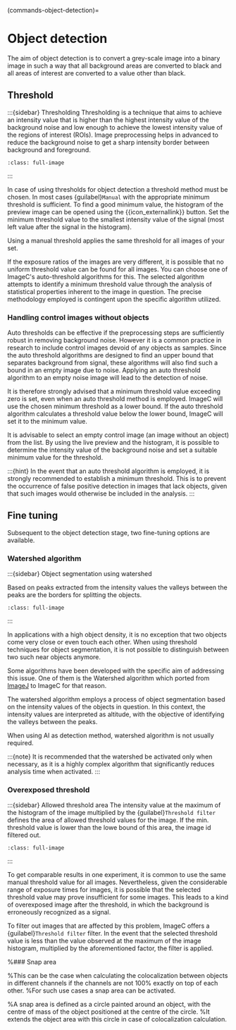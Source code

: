 (commands-object-detection)=
# Object detection

The aim of object detection is to convert a grey-scale image into a binary image in such a way that all background areas are converted to black and all areas of interest are converted to a value other than black.


## Threshold

:::{sidebar} Thresholding
Thresholding is a technique that aims to achieve an intensity value that is higher than the highest intensity value of the background noise and low enough to achieve the lowest intensity value of the regions of interest (ROIs).
Image preprocessing helps in advanced to reduce the background noise to get a sharp intensity border between background and foreground.

```{figure} images/threshold.drawio.svg
:class: full-image
```
:::

In case of using thresholds for object detection a threshold method must be chosen.
In most cases {guilabel}`Manual` with the appropriate minimum threshold is sufficient.
To find a good minimum value, the histogram of the preview image can be opened using the {{icon_externallink}} button.
Set the minimum threshold value to the smallest intensity value of the signal (most left value after the signal in the histogram).

Using a manual threshold applies the same threshold for all images of your set.

If the exposure ratios of the images are very different, it is possible that no uniform threshold value can be found for all images.
You can choose one of ImageC's auto-threshold algorithms for this.
The selected algorithm attempts to identify a minimum threshold value through the analysis of statistical properties inherent to the image in question. The precise methodology employed is contingent upon the specific algorithm utilized.  

### Handling control images without objects

Auto thresholds can be effective if the preprocessing steps are sufficiently robust in removing background noise.
However it is a common practice in research to include control images devoid of any objects as samples.
Since the auto threshold algorithms are designed to find an upper bound that separates background from signal, these algorithms will also find such a bound in an empty image due to noise.
Applying an auto threshold algorithm to an empty noise image will lead to the detection of noise.

It is therefore strongly advised that a minimum threshold value exceeding zero is set, even when an auto threshold method is employed.
ImageC will use the chosen minimum threshold as a lower bound.
If the auto threshold algorithm calculates a threshold value below the lower bound, ImageC will set it to the minimum value.

It is advisable to select an empty control image (an image without an object) from the list. 
By using the live preview and the histogram, it is possible to determine the intensity value of the background noise and set a suitable minimum value for the threshold.


:::{hint}
In the event that an auto threshold algorithm is employed, it is strongly recommended to establish a minimum threshold. 
This is to prevent the occurrence of false positive detection in images that lack objects, given that such images would otherwise be included in the analysis.
:::


## Fine tuning

Subsequent to the object detection stage, two fine-tuning options are available.

### Watershed algorithm

:::{sidebar} Object segmentation using watershed

Based on peaks extracted from the intensity values the valleys between the peaks are the borders for splitting the objects.

```{figure} images/watershed.drawio.svg
:class: full-image
```

:::

In applications with a high object density, it is no exception that two objects come very close or even touch each other.
When using threshold techniques for object segmentation, it is not possible to distinguish between two such near objects anymore.

Some algorithms have been developed with the specific aim of addressing this issue.
One of them is the Watershed algorithm which ported from [ImageJ](https://imagej.net/imaging/watershed) to ImageC for that reason.

The watershed algorithm employs a process of object segmentation based on the intensity values of the objects in question. 
In this context, the intensity values are interpreted as altitude, with the objective of identifying the valleys between the peaks.

When using AI as detection method, watershed algorithm is not usually required.

:::{note}
It is recommended that the watershed be activated only when necessary, as it is a highly complex algorithm that significantly reduces analysis time when activated.
:::

### Overexposed threshold

:::{sidebar} Allowed threshold area
The intensity value at the maximum of the histogram of the image multiplied by the {guilabel}`Threshold filter` defines the area of allowed threshold values for the image.
If the min. threshold value is lower than the lowe bound of this area, the image id filtered out.

```{figure} images/threshold_histogram_filter.drawio.svg
:class: full-image
```

:::

To get comparable results in one experiment, it is common to use the same manual threshold value for all images.
Nevertheless, given the considerable range of exposure times for images, it is possible that the selected threshold value may prove insufficient for some images.
This leads to a kind of overexposed image after the threshold, in which the background is erroneously recognized as a signal.

To filter out images that are affected by this problem, ImageC offers a  {guilabel}`Threshold filter` filter.
In the event that the selected threshold value is less than the value observed at the maximum of the image histogram, multiplied by the aforementioned factor, the filter is applied.


%### Snap area

%This can be the case when calculating the colocalization between objects in different channels if the channels are not 100% exactly on top of each other.
%For such use cases a snap area can be activated.

%A snap area is defined as a circle painted around an object, with the centre of mass of the object positioned at the centre of the circle.
%It extends the object area with this circle in case of colocalization calculation. 